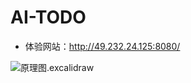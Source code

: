 # AI-TODO

- 体验网站：http://49.232.24.125:8080/

![原理图.excalidraw](D:\obsidian笔记\项目\手写muduo\原理图.excalidraw.svg)